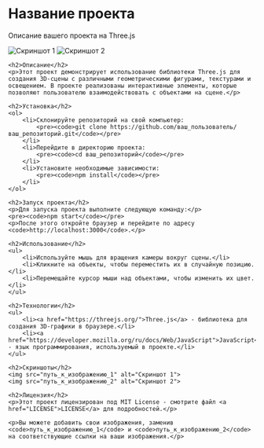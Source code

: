 <!DOCTYPE html>
<html lang="ru">
<head>
    <meta charset="UTF-8">
    <meta name="viewport" content="width=device-width, initial-scale=1.0">
    <title>README</title>
</head>
<body>
    <h1>Название проекта</h1>
    <p>Описание вашего проекта на Three.js</p>
    <img src="путь_к_изображению_1" alt="Скриншот 1">
    <img src="путь_к_изображению_2" alt="Скриншот 2">

    <h2>Описание</h2>
    <p>Этот проект демонстрирует использование библиотеки Three.js для создания 3D-сцены с различными геометрическими фигурами, текстурами и освещением. В проекте реализованы интерактивные элементы, которые позволяют пользователю взаимодействовать с объектами на сцене.</p>

    <h2>Установка</h2>
    <ol>
        <li>Склонируйте репозиторий на свой компьютер:
            <pre><code>git clone https://github.com/ваш_пользователь/ваш_репозиторий.git</code></pre>
        </li>
        <li>Перейдите в директорию проекта:
            <pre><code>cd ваш_репозиторий</code></pre>
        </li>
        <li>Установите необходимые зависимости:
            <pre><code>npm install</code></pre>
        </li>
    </ol>

    <h2>Запуск проекта</h2>
    <p>Для запуска проекта выполните следующую команду:</p>
    <pre><code>npm start</code></pre>
    <p>После этого откройте браузер и перейдите по адресу <code>http://localhost:3000</code>.</p>

    <h2>Использование</h2>
    <ul>
        <li>Используйте мышь для вращения камеры вокруг сцены.</li>
        <li>Кликните на объекты, чтобы переместить их в случайную позицию.</li>
        <li>Перемещайте курсор мыши над объектами, чтобы изменить их цвет.</li>
    </ul>

    <h2>Технологии</h2>
    <ul>
        <li><a href="https://threejs.org/">Three.js</a> - библиотека для создания 3D-графики в браузере.</li>
        <li><a href="https://developer.mozilla.org/ru/docs/Web/JavaScript">JavaScript</a> - язык программирования, используемый в проекте.</li>
    </ul>

    <h2>Скриншоты</h2>
    <img src="путь_к_изображению_1" alt="Скриншот 1">
    <img src="путь_к_изображению_2" alt="Скриншот 2">

    <h2>Лицензия</h2>
    <p>Этот проект лицензирован под MIT License - смотрите файл <a href="LICENSE">LICENSE</a> для подробностей.</p>

    <p>Вы можете добавить свои изображения, заменив <code>путь_к_изображению_1</code> и <code>путь_к_изображению_2</code> на соответствующие ссылки на ваши изображения.</p>
</body>
</html>
